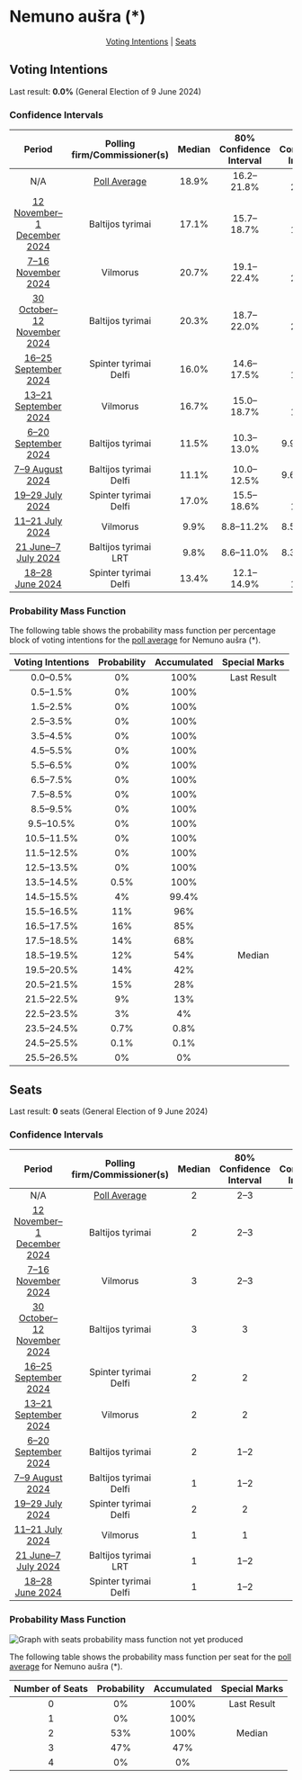 # Nemuno aušra (*)

<p align="center"><a href="#voting-intentions">Voting Intentions</a> | <a href="#seats">Seats</a></p>

## Voting Intentions

Last result: **0.0%** (General Election of 9 June 2024)

### Confidence Intervals

| Period     | Polling firm/Commissioner(s) | Median | 80% Confidence Interval | 90% Confidence Interval | 95% Confidence Interval | 99% Confidence Interval |
|:----------:|:----------------:|:-----------:|:-----------------------:|:-----------------------:|:-----------------------:|:-----------------------:|
| N/A | [Poll Average](average.html) | 18.9% | 16.2–21.8% | 15.7–22.4% | 15.2–22.9% | 14.5–23.8% |
| [12 November–1 December 2024](2024-12-01-Baltijostyrimai.html) | Baltijos tyrimai | 17.1% | 15.7–18.7% | 15.2–19.1% | 14.9–19.5% | 14.2–20.3% |
| [7–16 November 2024](2024-11-16-Vilmorus.html) | Vilmorus | 20.7% | 19.1–22.4% | 18.7–22.9% | 18.3–23.3% | 17.6–24.2% |
| [30 October–12 November 2024](2024-11-12-Baltijostyrimai.html) | Baltijos tyrimai | 20.3% | 18.7–22.0% | 18.3–22.5% | 17.9–22.9% | 17.2–23.7% |
| [16–25 September 2024](2024-09-25-Spintertyrimai.html) | Spinter tyrimai <br> Delfi | 16.0% | 14.6–17.5% | 14.2–18.0% | 13.8–18.4% | 13.2–19.1% |
| [13–21 September 2024](2024-09-21-Vilmorus.html) | Vilmorus | 16.7% | 15.0–18.7% | 14.6–19.2% | 14.1–19.7% | 13.4–20.7% |
| [6–20 September 2024](2024-09-20-Baltijostyrimai.html) | Baltijos tyrimai | 11.5% | 10.3–13.0% | 9.9–13.4% | 9.6–13.8% | 9.0–14.5% |
| [7–9 August 2024](2024-08-09-Baltijostyrimai.html) | Baltijos tyrimai <br> Delfi | 11.1% | 10.0–12.5% | 9.6–12.9% | 9.3–13.2% | 8.8–13.9% |
| [19–29 July 2024](2024-07-29-Spintertyrimai.html) | Spinter tyrimai <br> Delfi | 17.0% | 15.5–18.6% | 15.1–19.0% | 14.8–19.4% | 14.1–20.2% |
| [11–21 July 2024](2024-07-21-Vilmorus.html) | Vilmorus | 9.9% | 8.8–11.2% | 8.5–11.6% | 8.2–11.9% | 7.7–12.6% |
| [21 June–7 July 2024](2024-07-07-Baltijostyrimai.html) | Baltijos tyrimai <br> LRT | 9.8% | 8.6–11.0% | 8.3–11.4% | 8.1–11.8% | 7.6–12.4% |
| [18–28 June 2024](2024-06-28-Spintertyrimai.html) | Spinter tyrimai <br> Delfi | 13.4% | 12.1–14.9% | 11.8–15.3% | 11.5–15.7% | 10.9–16.4% |

### Probability Mass Function

The following table shows the probability mass function per percentage block of voting intentions for the [poll average](average.html) for Nemuno aušra (*).

| Voting Intentions | Probability | Accumulated | Special Marks |
|:-----------------:|:-----------:|:-----------:|:-------------:|
| 0.0–0.5% | 0% | 100% | Last Result |
| 0.5–1.5% | 0% | 100% |  |
| 1.5–2.5% | 0% | 100% |  |
| 2.5–3.5% | 0% | 100% |  |
| 3.5–4.5% | 0% | 100% |  |
| 4.5–5.5% | 0% | 100% |  |
| 5.5–6.5% | 0% | 100% |  |
| 6.5–7.5% | 0% | 100% |  |
| 7.5–8.5% | 0% | 100% |  |
| 8.5–9.5% | 0% | 100% |  |
| 9.5–10.5% | 0% | 100% |  |
| 10.5–11.5% | 0% | 100% |  |
| 11.5–12.5% | 0% | 100% |  |
| 12.5–13.5% | 0% | 100% |  |
| 13.5–14.5% | 0.5% | 100% |  |
| 14.5–15.5% | 4% | 99.4% |  |
| 15.5–16.5% | 11% | 96% |  |
| 16.5–17.5% | 16% | 85% |  |
| 17.5–18.5% | 14% | 68% |  |
| 18.5–19.5% | 12% | 54% | Median |
| 19.5–20.5% | 14% | 42% |  |
| 20.5–21.5% | 15% | 28% |  |
| 21.5–22.5% | 9% | 13% |  |
| 22.5–23.5% | 3% | 4% |  |
| 23.5–24.5% | 0.7% | 0.8% |  |
| 24.5–25.5% | 0.1% | 0.1% |  |
| 25.5–26.5% | 0% | 0% |  |


## Seats

Last result: **0** seats (General Election of 9 June 2024)

### Confidence Intervals

| Period     | Polling firm/Commissioner(s) | Median | 80% Confidence Interval | 90% Confidence Interval | 95% Confidence Interval | 99% Confidence Interval |
|:----------:|:----------------:|:------:|:-----------------------:|:-----------------------:|:-----------------------:|:-----------------------:|
| N/A | [Poll Average](average.html) | 2 | 2–3 | 2–3 | 2–3 | 2–3 |
| [12 November–1 December 2024](2024-12-01-Baltijostyrimai.html) | Baltijos tyrimai | 2 | 2–3 | 2–3 | 2–3 | 2–3 |
| [7–16 November 2024](2024-11-16-Vilmorus.html) | Vilmorus | 3 | 2–3 | 2–3 | 2–3 | 2–3 |
| [30 October–12 November 2024](2024-11-12-Baltijostyrimai.html) | Baltijos tyrimai | 3 | 3 | 2–3 | 2–3 | 2–3 |
| [16–25 September 2024](2024-09-25-Spintertyrimai.html) | Spinter tyrimai <br> Delfi | 2 | 2 | 2 | 2 | 2 |
| [13–21 September 2024](2024-09-21-Vilmorus.html) | Vilmorus | 2 | 2 | 2–3 | 2–3 | 2–3 |
| [6–20 September 2024](2024-09-20-Baltijostyrimai.html) | Baltijos tyrimai | 2 | 1–2 | 1–2 | 1–2 | 1–2 |
| [7–9 August 2024](2024-08-09-Baltijostyrimai.html) | Baltijos tyrimai <br> Delfi | 1 | 1–2 | 1–2 | 1–2 | 1–2 |
| [19–29 July 2024](2024-07-29-Spintertyrimai.html) | Spinter tyrimai <br> Delfi | 2 | 2 | 2 | 2 | 2 |
| [11–21 July 2024](2024-07-21-Vilmorus.html) | Vilmorus | 1 | 1 | 1–2 | 1–2 | 1–2 |
| [21 June–7 July 2024](2024-07-07-Baltijostyrimai.html) | Baltijos tyrimai <br> LRT | 1 | 1–2 | 1–2 | 1–2 | 1–2 |
| [18–28 June 2024](2024-06-28-Spintertyrimai.html) | Spinter tyrimai <br> Delfi | 1 | 1–2 | 1–2 | 1–2 | 1–2 |

### Probability Mass Function

![Graph with seats probability mass function not yet produced](average-seats-pmf-nemunoaušra.png "Seats Probability Mass Function")

The following table shows the probability mass function per seat for the [poll average](average.html) for Nemuno aušra (*).

| Number of Seats | Probability | Accumulated | Special Marks |
|:---------------:|:-----------:|:-----------:|:-------------:|
| 0 | 0% | 100% | Last Result |
| 1 | 0% | 100% |  |
| 2 | 53% | 100% | Median |
| 3 | 47% | 47% |  |
| 4 | 0% | 0% |  |


